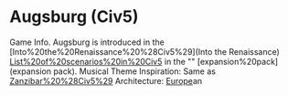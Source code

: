 # Augsburg (Civ5)

Game Info.
Augsburg is introduced in the [Into%20the%20Renaissance%20%28Civ5%29](Into the Renaissance) [List%20of%20scenarios%20in%20Civ5](scenario) in the "" [expansion%20pack](expansion pack).
Musical Theme Inspiration: Same as [Zanzibar%20%28Civ5%29](Zanzibar)
Architecture: [Europe](Europe)an